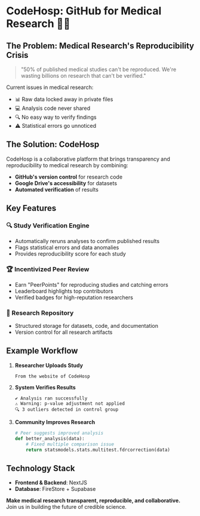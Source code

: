 # CodeHosp: GitHub for Medical Research 🏥🔬

## The Problem: Medical Research's Reproducibility Crisis

> "50% of published medical studies can't be reproduced. We're wasting billions on research that can't be verified."

Current issues in medical research:
- 📊 Raw data locked away in private files
- 💻 Analysis code never shared
- 🔍 No easy way to verify findings
- ⚠️ Statistical errors go unnoticed

## The Solution: CodeHosp

CodeHosp is a collaborative platform that brings transparency and reproducibility to medical research by combining:

- **GitHub's version control** for research code
- **Google Drive's accessibility** for datasets
- **Automated verification** of results

## Key Features

### 🔍 Study Verification Engine
- Automatically reruns analyses to confirm published results
- Flags statistical errors and data anomalies
- Provides reproducibility score for each study

### 🏆 Incentivized Peer Review
- Earn "PeerPoints" for reproducing studies and catching errors
- Leaderboard highlights top contributors
- Verified badges for high-reputation researchers

### 📂 Research Repository
- Structured storage for datasets, code, and documentation
- Version control for all research artifacts

## Example Workflow

1. **Researcher Uploads Study**
   ```
   From the website of CodeHosp
   ```

2. **System Verifies Results**
   ```
   ✔️ Analysis ran successfully
   ⚠️ Warning: p-value adjustment not applied
   🔍 3 outliers detected in control group
   ```

3. **Community Improves Research**
   ```python
   # Peer suggests improved analysis
   def better_analysis(data):
       # Fixed multiple comparison issue
       return statsmodels.stats.multitest.fdrcorrection(data)
   ```

## Technology Stack

- **Frontend & Backend**: NextJS
- **Database**: FireStore + Supabase

**Make medical research transparent, reproducible, and collaborative.**  
Join us in building the future of credible science.